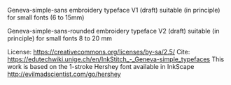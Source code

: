Geneva-simple-sans embroidery typeface V1 (draft)
suitable (in principle) for small fonts (6 to 15mm)

Geneva-simple-sans-rounded embroidery typeface V2 (draft)
suitable (in principle) for small fonts 8 to 20 mm

License: https://creativecommons.org/licenses/by-sa/2.5/
Cite: https://edutechwiki.unige.ch/en/InkStitch_-_Geneva-simple_typefaces 
This work is based on the 1-stroke Hershey font available in InkScape
http://evilmadscientist.com/go/hershey 
